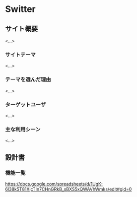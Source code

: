 # Switter

## サイト概要
<...>

### サイトテーマ
<...>

### テーマを選んだ理由
<...>

### ターゲットユーザ
<...>

### 主な利用シーン
<...>

## 設計書

### 機能一覧
<https://docs.google.com/spreadsheets/d/1UgK-6l38k5T81XjcTIn7CHnGRkB_sBXS5xQWAVhWmks/edit#gid=0>



